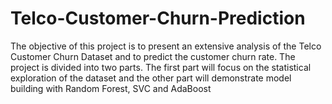 # Telco-Customer-Churn-Prediction
The objective of this project is  to present an extensive analysis of the Telco Customer Churn Dataset and to predict the customer churn rate. The project is divided into two parts. The first part will focus on the statistical exploration of the dataset and the other part will demonstrate model building with Random Forest, SVC and AdaBoost
